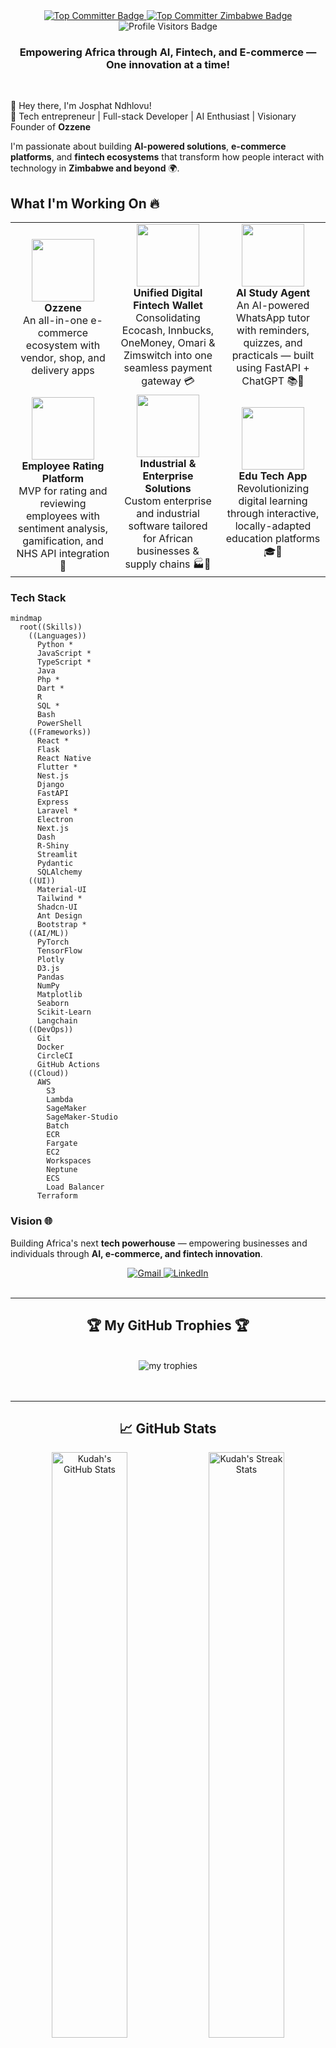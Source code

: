 <div align="center">
  <a href="https://user-badge.committers.top/zimbabwe_public/eisax" target="_blank">
    <img src="https://user-badge.committers.top/zimbabwe_public/eisax.svg" alt="Top Committer Badge"/>
  </a>


  <a href="https://user-badge.committers.top/zimbabwe_public/eisax" target="_blank">
    <img src="https://img.shields.io/badge/🏆_%233_Top_Committer_In_Zimbabwe-red?style=for-the-badge&labelColor=000000" alt="Top Committer Zimbabwe Badge"/>
  </a>


  <img src="https://visitor-badge.laobi.icu/badge?page_id=eisax.eisax" alt="Profile Visitors Badge"/>
</div>



<h3 align="center">Empowering Africa through AI, Fintech, and E-commerce — One innovation at a time!</h3>
<br/>
<div align="start">

👋 Hey there, I'm Josphat Ndhlovu!  
🚀 Tech entrepreneur | Full-stack Developer | AI Enthusiast | Visionary Founder of **Ozzene**  

I'm passionate about building **AI-powered solutions**, **e-commerce platforms**, and **fintech ecosystems** that transform how people interact with technology in **Zimbabwe and beyond** 🌍.

## What I'm Working On 🔥

<table>
  <tr>
    <td align="center" width="33%">
      <img src="https://img.icons8.com/?size=100&id=RtzLD1EJ2U5a&format=png&color=000000" width="100" /><br>
      <strong>Ozzene</strong><br>
      An all-in-one e-commerce ecosystem with vendor, shop, and delivery apps
    </td>
    <td align="center" width="33%">
      <img src="https://img.icons8.com/?size=100&id=80382&format=png&color=000000" width="100" /><br>
      <strong>Unified Digital Fintech Wallet</strong><br>
      Consolidating Ecocash, Innbucks, OneMoney, Omari & Zimswitch into one seamless payment gateway 💳
    </td>
    <td align="center" width="33%">
      <img src="https://img.icons8.com/fluency/96/ai.png" width="100" /><br>
      <strong>AI Study Agent</strong><br>
      An AI-powered WhatsApp tutor with reminders, quizzes, and practicals — built using FastAPI + ChatGPT 📚🤖
    </td>
  </tr>
  <tr>
    <td align="center" width="33%">
      <img src="https://img.icons8.com/color/96/employee-card.png" width="100" /><br>
      <strong>Employee Rating Platform</strong><br>
      MVP for rating and reviewing employees with sentiment analysis, gamification, and NHS API integration 🌟
    </td>
    <td align="center" width="33%">
      <img src="https://img.icons8.com/?size=100&id=Yg6kCIazaGRt&format=png&color=000000" width="100" /><br>
      <strong>Industrial & Enterprise Solutions</strong><br>
      Custom enterprise and industrial software tailored for African businesses & supply chains 🏭💼
    </td>
    <td align="center" width="33%">
      <img src="https://img.icons8.com/?size=100&id=XbjP6J0SO56c&format=png&color=000000" width="100" /><br>
      <strong>Edu Tech App</strong><br>
      Revolutionizing digital learning through interactive, locally-adapted education platforms 🎓📱
    </td>
  </tr>
</table>




### Tech Stack 

```mermaid
mindmap
  root((Skills))
    ((Languages))
      Python *
      JavaScript *
      TypeScript *
      Java
      Php *
      Dart *
      R
      SQL *
      Bash
      PowerShell
    ((Frameworks))
      React *
      Flask
      React Native
      Flutter *
      Nest.js
      Django
      FastAPI
      Express
      Laravel *
      Electron
      Next.js
      Dash
      R-Shiny
      Streamlit
      Pydantic
      SQLAlchemy
    ((UI))
      Material-UI
      Tailwind *
      Shadcn-UI
      Ant Design
      Bootstrap *
    ((AI/ML))
      PyTorch
      TensorFlow
      Plotly
      D3.js
      Pandas
      NumPy
      Matplotlib
      Seaborn
      Scikit-Learn
      Langchain
    ((DevOps))
      Git
      Docker
      CircleCI
      GitHub Actions
    ((Cloud))
      AWS
        S3
        Lambda
        SageMaker
        SageMaker-Studio
        Batch
        ECR
        Fargate
        EC2
        Workspaces
        Neptune
        ECS
        Load Balancer
      Terraform
``` 

### Vision 🌐
Building Africa's next **tech powerhouse** — empowering businesses and individuals through **AI, e-commerce, and fintech innovation**.

<div align="center"> 
  <a href="mailto:kudahndhlovu@ozzene.co.zw">
    <img src="https://img.shields.io/badge/Gmail-333333?style=for-the-badge&logo=gmail&logoColor=red" alt="Gmail" />
  </a>
  
  <a href="https://www.linkedin.com/in/kudah-ndhlovu-3115a7236/" target="_blank">
    <img src="https://img.shields.io/badge/LinkedIn-0077B5?style=for-the-badge&logo=linkedin&logoColor=white" alt="LinkedIn" />
  </a>
</div>

<br/>
<hr/>
<div align="center">
  <h2>🏆 My GitHub Trophies 🏆 </h2>
  <br>
  <img alt="my trophies" src="https://github-profile-trophy.vercel.app/?username=eisax&theme=radical&no-frame=false&no-bg=true&margin-w=4" />
<br/><br/><br/>
</div>
<hr/>


<!-- GitHub Stats Section -->
<h2 align="center">📈 GitHub Stats</h2>
<div align="center">
  <img src="https://github-readme-stats.vercel.app/api?username=eisax&show_icons=true&count_private=true&hide_border=true&title_color=60a5fa&icon_color=2563eb&text_color=ffffff&bg_color=0d1117" alt="Kudah's GitHub Stats" width="49%" />
  <img src="https://github-readme-streak-stats-salesp07.vercel.app/?user=eisax&count_private=true&hide_border=true&theme=react&background=0d1117" alt="Kudah's Streak Stats" width="49%" />
</div>



<br>
<div align=center>
  <img width=325 align="center" src="https://github-readme-stats-salesp07.vercel.app/api/top-langs/?username=eisax&hide=HTML&langs_count=3&layout=compact&theme=react&border_radius=10&size_weight=0.5&count_weight=0.5&exclude_repo=github-readme-stats" alt="top langs" />
</div>

<br/>
<hr/>
<br/>
<h1 align="center">
    <img src="https://readme-typing-svg.herokuapp.com/?font=Righteous&size=35&center=true&vCenter=true&width=600&height=70&duration=6000&lines=✨+Thank+You+for+Stopping+By!+✨;🙌+I'm+grateful+you+visited+my+GitHub+page!;+Let's+build+something+amazing+together!;" />
</h1>
<br/>
